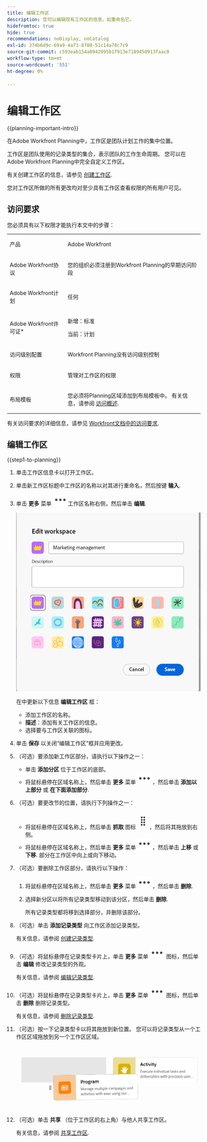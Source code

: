 ```yaml
---
title: 编辑工作区
description: 您可以编辑现有工作区的信息，如重命名它。
hidefromtoc: true
hide: true
recommendations: noDisplay, noCatalog
exl-id: 374b6d9c-69a9-4a73-8708-51c14a78c7c9
source-git-commit: c593eab154a0942995b1f913e7189450913faac0
workflow-type: tm+mt
source-wordcount: '551'
ht-degree: 0%

---
```


<!--update the metadata with real information when making this available in TOC and in the left nav-->

# 编辑工作区

{{planning-important-intro}}

在Adobe Workfront Planning中，工作区是团队计划工作的集中位置。

工作区是团队使用的记录类型的集合，表示团队的工作生命周期。 您可以在Adobe Workfront Planning中完全自定义工作区。

有关创建工作区的信息，请参见 [创建工作区](/help/quicksilver/planning/architecture/create-workspaces.md).

您对工作区所做的所有更改均对至少具有工作区查看权限的所有用户可见。

## 访问要求

您必须具有以下权限才能执行本文中的步骤：

<table style="table-layout:auto">
 <col>
 </col>
 <col>
 </col>
 <tbody>
    <tr>
<tr>
<td>
   <p> 产品</p> </td>
   <td>
   <p> Adobe Workfront</p> </td>
  </tr>  
 <td role="rowheader"><p>Adobe Workfront协议</p></td>
   <td>
<p>您的组织必须注册到Workfront Planning的早期访问阶段 </p>
   </td>
  </tr>
  <tr>
   <td role="rowheader"><p>Adobe Workfront计划</p></td>
   <td>
<p>任何</p>
   </td>
  </tr>
  <tr>
   <td role="rowheader"><p>Adobe Workfront许可证*</p></td>
   <td>
   <p>新增：标准</p>
   <p>当前：计划</p> 
  </td>
  </tr>

<tr>
   <td role="rowheader"><p>访问级别配置</p></td>
   <td> <p>Workfront Planning没有访问级别控制</p>
</td>
  </tr>

<tr>
   <td role="rowheader"><p>权限</p></td>
   <td> <p>管理对工作区的权限 </p>  
</td>
  </tr>

<tr>
   <td role="rowheader"><p>布局模板</p></td>
   <td> <p>您必须将Planning区域添加到布局模板中。 有关信息，请参阅 <a href="/help/quicksilver/planning/access/access-overview.md">访问概述</a>. </p>  
</td>
  </tr>

</tbody>
</table>

有关访问要求的详细信息，请参见 [Workfront文档中的访问要求](/help/quicksilver/administration-and-setup/add-users/access-levels-and-object-permissions/access-level-requirements-in-documentation.md).


## 编辑工作区

{{step1-to-planning}}

1. 单击工作区信息卡以打开工作区。
1. 单击新工作区标题中工作区的名称以对其进行重命名，然后按键 **输入**.
1. 单击 **更多** 菜单 ![](assets/more-menu.png)工作区名称右侧，然后单击 **编辑**.

   ![](assets/edit-workspace-box.png)

   在中更新以下信息 **编辑工作区** 框：

   * 添加工作区的名称。 <!--did they add a label for this field?-->
   * **描述**：添加有关工作区的信息。
   * 选择要与工作区关联的图标。

1. 单击 **保存** 以关闭“编辑工作区”框并应用更改。

1. （可选）要添加新工作区部分，请执行以下操作之一：

   * 单击 **添加分区** 位于工作区的底部。
   * 将鼠标悬停在区域名称上，然后单击 **更多** 菜单 ![](assets/more-menu.png)，然后单击 **添加以上部分** 或 **在下面添加部分**.

1. （可选）要更改节的位置，请执行下列操作之一：

   * 将鼠标悬停在区域名称上，然后单击 **抓取** 图标 ![](assets/grab-icon.png)，然后将其拖放到右侧。
   * 将鼠标悬停在区域名称上，然后单击 **更多** 菜单 ![](assets/more-menu.png)，然后单击 **上移** 或 **下移**. 部分在工作区中向上或向下移动。

1. （可选）要删除工作区部分，请执行以下操作：

   1. 将鼠标悬停在区域名称上，然后单击 **更多** 菜单 ![](assets/more-menu.png)，然后单击 **删除**. <!--add screen shot when UI is final?-->
   1. 选择新分区以将所有记录类型移动到该分区，然后单击 **删除**. <!--check the button name; logged a bug to change it to "Delete" from "Delete section".-->

      所有记录类型都将移到选择部分，并删除该部分。

1. （可选）单击 **添加记录类型** 向工作区添加记录类型。

   有关信息，请参阅 [创建记录类型](/help/quicksilver/planning/architecture/create-record-types.md).

1. （可选）将鼠标悬停在记录类型卡片上，单击 **更多** 菜单 ![](assets/more-menu.png) 图标，然后单击 **编辑** 修改记录类型的外观。

   有关信息，请参阅 [编辑记录类型](/help/quicksilver/planning/architecture/edit-record-types.md).

1. （可选）将鼠标悬停在记录类型卡片上，单击 **更多** 菜单 ![](assets/more-menu.png) 图标，然后单击 **删除** 删除记录类型。

   有关信息，请参阅 [删除记录类型](/help/quicksilver/planning/architecture/delete-record-types.md).

1. （可选）按一下记录类型卡以将其拖放到新位置。 您可以将记录类型从一个工作区区域拖放到另一个工作区区域。

   ![](assets/drag-and-drop-record-types-in-a-workspace.png)

1. （可选）单击 **共享** （位于工作区的右上角）与他人共享工作区。

   有关信息，请参阅 [共享工作区](/help/quicksilver/planning/access/share-workspaces.md).
